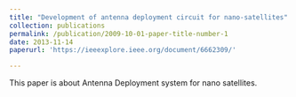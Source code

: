 ```yaml
---
title: "Development of antenna deployment circuit for nano-satellites"
collection: publications
permalink: /publication/2009-10-01-paper-title-number-1
date: 2013-11-14 
paperurl: 'https://ieeexplore.ieee.org/document/6662309/'

---
```

This paper is about Antenna Deployment system for nano satellites.



